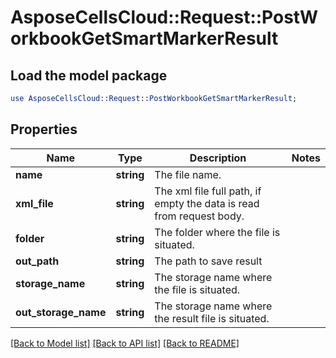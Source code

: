 # AsposeCellsCloud::Request::PostWorkbookGetSmartMarkerResult 

## Load the model package
```perl
use AsposeCellsCloud::Request::PostWorkbookGetSmartMarkerResult;
```

## Properties
Name | Type | Description | Notes
------------ | ------------- | ------------- | -------------
**name** | **string** | The file name. |
**xml_file** | **string** | The xml file full path, if empty the data is read from request body. |
**folder** | **string** | The folder where the file is situated. |
**out_path** | **string** | The path to save result |
**storage_name** | **string** | The storage name where the file is situated. |
**out_storage_name** | **string** | The storage name where the result file is situated. |  

[[Back to Model list]](../README.md#documentation-for-requests) [[Back to API list]](../README.md#documentation-for-api-endpoints) [[Back to README]](../README.md)

